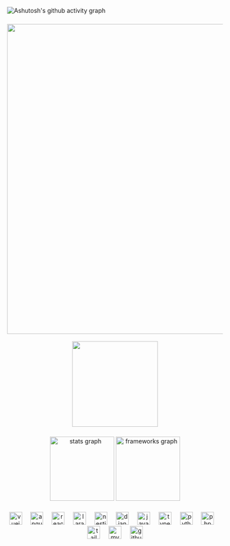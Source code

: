 ![Ashutosh's github activity graph](https://github-readme-activity-graph.vercel.app/graph?username=MarvinH10&bg_color=0d1117&color=ffffff&line=00b3ff&point=f9fafa&area=true&hide_border=true)

###

<p align="center">
<img width="725em" src="https://github-profile-summary-cards.vercel.app/api/cards/profile-details?username=MarvinH10&theme=github_dark" />
  <br/>
  <br/>
<img height="200" src="https://i.giphy.com/media/v1.Y2lkPTc5MGI3NjExcXg5cnZ3bnJ4eHYzenh1YW5jeDlsMGFxeWg2ZmJ2bmt5dml3b3FnZSZlcD12MV9pbnRlcm5hbF9naWZfYnlfaWQmY3Q9Zw/QDjpIL6oNCVZ4qzGs7/giphy.gif"  />
</p>

###

<div align="center">
  
  <img src="https://github-readme-stats.vercel.app/api?username=MarvinH10&include_all_commits=true&count_private=true&show_icons=true&show=prs_merged_percentage&theme=dark" height="150" alt="stats graph" />

  <img src="https://github-readme-stats.vercel.app/api/top-langs/?username=MarvinH10&layout=compact&theme=dark&hide_border=false&custom_title=Frameworks%20que%20Uso" height="150" alt="frameworks graph" />
</div>

###

<div align="center">
  <img src="https://cdn.jsdelivr.net/gh/devicons/devicon/icons/vuejs/vuejs-original.svg" height="30" alt="vuejs logo"  />
  <img width="12" />
  <img src="https://cdn.jsdelivr.net/gh/devicons/devicon/icons/angularjs/angularjs-original.svg" height="30" alt="angularjs logo"  />
  <img width="12" />
  <img src="https://cdn.jsdelivr.net/gh/devicons/devicon/icons/react/react-original.svg" height="30" alt="react logo"  />
  <img width="12" />
  <img src="https://cdn.jsdelivr.net/gh/devicons/devicon/icons/laravel/laravel-original.svg" height="30" alt="laravel logo"  />
  <img width="12" />
  <img src="https://cdn.jsdelivr.net/gh/devicons/devicon/icons/nestjs/nestjs-original.svg" height="30" alt="nestjs logo"  />
  <img width="12" />
  <img src="https://cdn.jsdelivr.net/gh/devicons/devicon/icons/django/django-plain.svg" height="30" alt="django logo"  />
  <img width="12" />
  <img src="https://cdn.jsdelivr.net/gh/devicons/devicon/icons/javascript/javascript-original.svg" height="30" alt="javascript logo"  />
  <img width="12" />
  <img src="https://cdn.jsdelivr.net/gh/devicons/devicon/icons/typescript/typescript-original.svg" height="30" alt="typescript logo"  />
  <img width="12" />
  <img src="https://cdn.jsdelivr.net/gh/devicons/devicon/icons/python/python-original.svg" height="30" alt="python logo"  />
  <img width="12" />
  <img src="https://cdn.jsdelivr.net/gh/devicons/devicon/icons/php/php-original.svg" height="30" alt="php logo"  />
  <img width="12" />
  <img src="https://cdn.jsdelivr.net/gh/devicons/devicon/icons/tailwindcss/tailwindcss-original-wordmark.svg" height="30" alt="tailwindcss logo"  />
  <img width="12" />
  <img src="https://cdn.jsdelivr.net/gh/devicons/devicon/icons/mysql/mysql-original.svg" height="30" alt="mysql logo"  />
  <img width="12" />
  <img src="https://cdn.jsdelivr.net/gh/devicons/devicon/icons/github/github-original.svg" height="30" alt="github logo"  />
</div>
